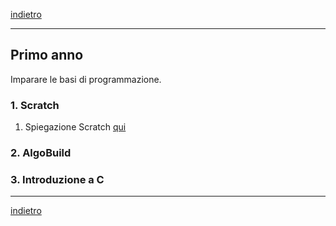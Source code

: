 [indietro](/readme.md)

---

## Primo anno
Imparare le basi di programmazione.

### 1. Scratch
1. Spiegazione Scratch [qui](./Lezione1/scratch.md)


### 2. AlgoBuild

### 3. Introduzione a C

---
[indietro](/readme.md)